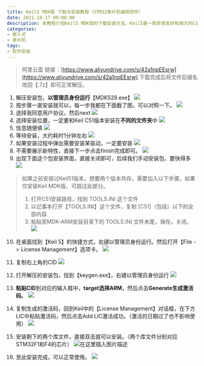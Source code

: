 ```yaml
---
title: Keil5 MDK版 下载与安装教程（STM32单片机编程软件）
date: 2021-10-17 00:00:00
description: 本教程介绍Keil5 MDK版的下载安装方法，Keil5是一款非常友好和强大的C语言软件开发系统。Keil5提供了清晰直观的操作界面,而且使用起来十分的轻松便捷,并具备编译器、编译器、安装包和调试跟踪功能。
categories:
- 嵌入式
- 单片机
tags:
- 软件安装
---
```


> 阿里云盘
> 链接：[https://www.aliyundrive.com/s/42a1npEEsrw](https://www.aliyundrive.com/s/42a1npEEsrw)
> 下载完成后将文件后缀名改回【.7z】即可正常解压。

1. 解压安装包，**以管理员身份运行**【MDK528.exe】
![](https://img-blog.csdnimg.cn/f00b1abf043f4e9495b27a4f9b67db47.png?x-oss-process=image/watermark,type_ZHJvaWRzYW5zZmFsbGJhY2s,shadow_50,text_Q1NETiBASGFsZl9B,size_20,color_FFFFFF,t_70,g_se,x_16#pic_center)
2. 按步骤一直安装就可以，每一步我都在下面截了图，可以对照一下。
![](https://img-blog.csdnimg.cn/aace61ddd4b147eeaee9abd9b1459f8f.png?x-oss-process=image/watermark,type_ZHJvaWRzYW5zZmFsbGJhY2s,shadow_50,text_Q1NETiBASGFsZl9B,size_20,color_FFFFFF,t_70,g_se,x_16#pic_center)
3. 选择我同意用户协议，然后next
![](https://img-blog.csdnimg.cn/e3beeee743ed45a2a0d19e5583d1b0c1.png?x-oss-process=image/watermark,type_ZHJvaWRzYW5zZmFsbGJhY2s,shadow_50,text_Q1NETiBASGFsZl9B,size_20,color_FFFFFF,t_70,g_se,x_16#pic_center)
4. 选择安装位置，一定要和Keil C51版本安装在**不同的文件夹**中
![](https://img-blog.csdnimg.cn/9c4cc1b341a24b5e88cac17e29a34ddb.png?x-oss-process=image/watermark,type_ZHJvaWRzYW5zZmFsbGJhY2s,shadow_50,text_Q1NETiBASGFsZl9B,size_20,color_FFFFFF,t_70,g_se,x_16#pic_center)
5. 信息随便填
![](https://img-blog.csdnimg.cn/c2782986a3174e4a9a12d78f83784b23.png?x-oss-process=image/watermark,type_ZHJvaWRzYW5zZmFsbGJhY2s,shadow_50,text_Q1NETiBASGFsZl9B,size_20,color_FFFFFF,t_70,g_se,x_16#pic_center)
6. 等待安装，大约耗时1分钟左右
![](https://img-blog.csdnimg.cn/37e246cb4f11429fb40f748dde6253a7.png?x-oss-process=image/watermark,type_ZHJvaWRzYW5zZmFsbGJhY2s,shadow_50,text_Q1NETiBASGFsZl9B,size_20,color_FFFFFF,t_70,g_se,x_16#pic_center)
7. 如果安装过程中弹出需要安装某驱动，一定要安装
![](https://img-blog.csdnimg.cn/611d6d3e943f4078b5a8c0e17117db4c.png?x-oss-process=image/watermark,type_ZHJvaWRzYW5zZmFsbGJhY2s,shadow_50,text_Q1NETiBASGFsZl9B,size_20,color_FFFFFF,t_70,g_se,x_16#pic_center)
8. 不需要展示新特性，直接下一步点击finish完成即可。
![](https://img-blog.csdnimg.cn/58ba81fc124e4bc18671c4dbfaf914a3.png?x-oss-process=image/watermark,type_ZHJvaWRzYW5zZmFsbGJhY2s,shadow_50,text_Q1NETiBASGFsZl9B,size_20,color_FFFFFF,t_70,g_se,x_16#pic_center)
9. 出现下面这个包安装界面，直接关闭即可，后续我们手动安装包，要快得多
![](https://img-blog.csdnimg.cn/318722148c424eef8078b65647cd0b66.png?x-oss-process=image/watermark,type_ZHJvaWRzYW5zZmFsbGJhY2s,shadow_50,text_Q1NETiBASGFsZl9B,size_20,color_FFFFFF,t_70,g_se,x_16#pic_center)
> 如果之前安装过Keil51版本，想要两个版本共存，需要加入以下步骤。如果仅安装Keil MDK版，可跳过此部分。
> 1. 打开C51安装路径，找到 TOOLS.INI  这个文件
> 2. 以记事本打开【TOOLS.INI】这个文件，复制 [C51]（包括）以下的全部内容
> 3. 粘贴至MDK-ARM安装目录下的  TOOLS.INI 文件末尾，保存，关闭。
> ![](https://img-blog.csdnimg.cn/36536387043746be9012526870c120d2.png?x-oss-process=image/watermark,type_ZHJvaWRzYW5zZmFsbGJhY2s,shadow_50,text_Q1NETiBASGFsZl9B,size_20,color_FFFFFF,t_70,g_se,x_16)
 10. 在桌面找到【Keil 5】的快捷方式，右键以管理员身份运行。然后打开【File -> License Management】选项卡。
![](https://img-blog.csdnimg.cn/416ea967581644628be9edde780bad04.png?x-oss-process=image/watermark,type_ZHJvaWRzYW5zZmFsbGJhY2s,shadow_50,text_Q1NETiBASGFsZl9B,size_13,color_FFFFFF,t_70,g_se,x_16#pic_center)
10. 复制右上角的CID
![](https://img-blog.csdnimg.cn/59ec804fc416405b8943966702543368.png?x-oss-process=image/watermark,type_ZHJvaWRzYW5zZmFsbGJhY2s,shadow_50,text_Q1NETiBASGFsZl9B,size_20,color_FFFFFF,t_70,g_se,x_16#pic_center)
11. 打开解压的安装包，找到【keygen.exe】，右键以管理员身份运行
![](https://img-blog.csdnimg.cn/23c95debfd4b4ed3bd56524dd79b7500.png?x-oss-process=image/watermark,type_ZHJvaWRzYW5zZmFsbGJhY2s,shadow_50,text_Q1NETiBASGFsZl9B,size_20,color_FFFFFF,t_70,g_se,x_16#pic_center)
12. **粘贴CID**到对应的输入框中，**target选择ARM**，然后点击**Generate生成激活码**。
![](https://img-blog.csdnimg.cn/b48009243f444b7397b0d5bd81137a3f.png?x-oss-process=image/watermark,type_ZHJvaWRzYW5zZmFsbGJhY2s,shadow_50,text_Q1NETiBASGFsZl9B,size_19,color_FFFFFF,t_70,g_se,x_16#pic_center)
13. 复制生成的激活码，回到Keil中的【License Management】对话框，在下方LIC中粘贴激活码，然后点击Add LIC激活成功。（激活的日期过了也不影响使用）
![](https://img-blog.csdnimg.cn/ba2072370d8146de838908afb0dc12f8.png?x-oss-process=image/watermark,type_ZHJvaWRzYW5zZmFsbGJhY2s,shadow_50,text_Q1NETiBASGFsZl9B,size_20,color_FFFFFF,t_70,g_se,x_16#pic_center)
14. 安装剩下的两个库文件，直接双击就可以安装。（两个库文件分别对应STM32F1和F4的芯片）
![在这里插入图片描述](https://img-blog.csdnimg.cn/e881ff55dcb14e10abd19ee121e5a9f2.png?x-oss-process=image/watermark,type_ZHJvaWRzYW5zZmFsbGJhY2s,shadow_50,text_Q1NETiBASGFsZl9B,size_20,color_FFFFFF,t_70,g_se,x_16#pic_center)

15. 至此安装完成，可以正常使用。
![](https://img-blog.csdnimg.cn/28c4be42ab524a2dac00decf5760a95d.png?x-oss-process=image/watermark,type_ZHJvaWRzYW5zZmFsbGJhY2s,shadow_50,text_Q1NETiBASGFsZl9B,size_20,color_FFFFFF,t_70,g_se,x_16#pic_center)
